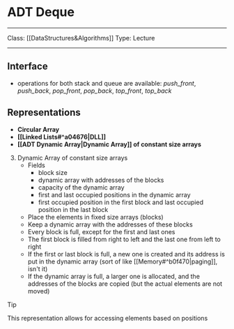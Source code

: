 # ADT Deque
___
Class: [[DataStructures&Algorithms]]
Type: Lecture
___

## Interface
- operations for both stack and queue are available: *push_front*, *push_back*, *pop_front*, *pop_back*, *top_front*, *top_back*

## Representations
- **Circular Array**
- **[[Linked Lists#^a04676|DLL]]**
- **[[ADT Dynamic Array|Dynamic Array]] of constant size arrays**

3. Dynamic Array of constant size arrays
	- Fields
		- block size
		- dynamic array with addresses of the blocks
		- capacity of the dynamic array
		- first and last occupied positions in the dynamic array
		- first occupied position in the first block and last occupied position in the last block
	- Place the elements in fixed size arrays (blocks)
	- Keep a dynamic array with the addresses of these blocks
	- Every block is full, except for the first and last ones
	- The first block is filled from right to left and the last one from left to right
	- If the first or last block is full, a new one is created and its address is put in the dynamic array (sort of like [[Memory#^b0f470|paging]], isn't it)
	- If the dynamic array is full, a larger one is allocated, and the addresses of the blocks are copied (but the actual elements are not moved)
>[!Tip]
>This representation allows for accessing elements based on positions
